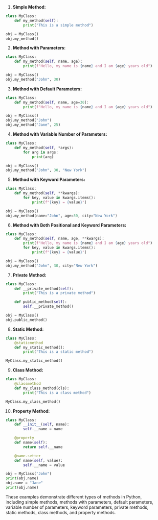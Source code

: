 1.  **Simple Method:**

```python
class MyClass:
    def my_method(self):
        print("This is a simple method")

obj = MyClass()
obj.my_method()
```

2.  **Method with Parameters:**

```python
class MyClass:
    def my_method(self, name, age):
        print(f"Hello, my name is {name} and I am {age} years old")

obj = MyClass()
obj.my_method("John", 30)
```

3.  **Method with Default Parameters:**

```python
class MyClass:
    def my_method(self, name, age=30):
        print(f"Hello, my name is {name} and I am {age} years old")

obj = MyClass()
obj.my_method("John")
obj.my_method("Jane", 25)
```

4.  **Method with Variable Number of Parameters:**

```python
class MyClass:
    def my_method(self, *args):
        for arg in args:
            print(arg)

obj = MyClass()
obj.my_method("John", 30, "New York")
```

5.  **Method with Keyword Parameters:**

```python
class MyClass:
    def my_method(self, **kwargs):
        for key, value in kwargs.items():
            print(f"{key} = {value}")

obj = MyClass()
obj.my_method(name="John", age=30, city="New York")
```

6.  **Method with Both Positional and Keyword Parameters:**

```python
class MyClass:
    def my_method(self, name, age, **kwargs):
        print(f"Hello, my name is {name} and I am {age} years old")
        for key, value in kwargs.items():
            print(f"{key} = {value}")

obj = MyClass()
obj.my_method("John", 30, city="New York")
```

7.  **Private Method:**

```python
class MyClass:
    def __private_method(self):
        print("This is a private method")

    def public_method(self):
        self.__private_method()

obj = MyClass()
obj.public_method()
```

8.  **Static Method:**

```python
class MyClass:
    @staticmethod
    def my_static_method():
        print("This is a static method")

MyClass.my_static_method()
```

9.  **Class Method:**

```python
class MyClass:
    @classmethod
    def my_class_method(cls):
        print("This is a class method")

MyClass.my_class_method()
```

10. **Property Method:**

```python
class MyClass:
    def __init__(self, name):
        self.__name = name

    @property
    def name(self):
        return self.__name

    @name.setter
    def name(self, value):
        self.__name = value

obj = MyClass("John")
print(obj.name)
obj.name = "Jane"
print(obj.name)
```

These examples demonstrate different types of methods in Python, including simple methods, methods with parameters, default parameters, variable number of parameters, keyword parameters, private methods, static methods, class methods, and property methods.
